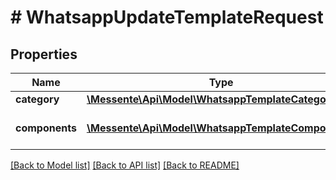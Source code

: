 # # WhatsappUpdateTemplateRequest

## Properties

Name | Type | Description | Notes
------------ | ------------- | ------------- | -------------
**category** | [**\Messente\Api\Model\WhatsappTemplateCategory**](WhatsappTemplateCategory.md) |  | [optional]
**components** | [**\Messente\Api\Model\WhatsappTemplateComponent[]**](WhatsappTemplateComponent.md) | List of template components | [optional]

[[Back to Model list]](../../README.md#models) [[Back to API list]](../../README.md#endpoints) [[Back to README]](../../README.md)
